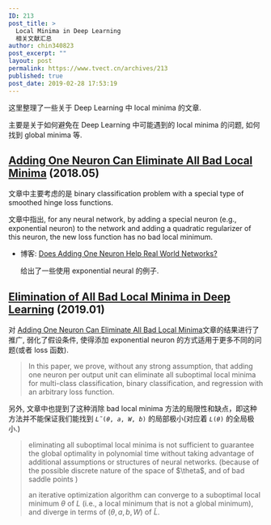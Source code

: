 ```yaml
---
ID: 213
post_title: >
  Local Minima in Deep Learning
  相关文献汇总
author: chin340823
post_excerpt: ""
layout: post
permalink: https://www.tvect.cn/archives/213
published: true
post_date: 2019-02-28 17:53:19
---
```

这里整理了一些关于 Deep Learning 中 local minima 的文章.

主要是关于如何避免在 Deep Learning 中可能遇到的 local minima 的问题, 如何找到 global minima 等.

<!--more-->

<h2><a href="https://arxiv.org/abs/1805.08671">Adding One Neuron Can Eliminate All Bad Local Minima</a> (2018.05)</h2>

文章中主要考虑的是 binary classification problem with a special
type of smoothed hinge loss functions.

文章中指出, for any neural network, by adding a special neuron (e.g., exponential neuron) to the network and adding a quadratic regularizer of this neuron, the new loss function has no bad local minimum.

<ul>
<li>博客: <a href="https://rossum.ai/blog/does-adding-one-neuron-help-real-world-networks/">Does Adding One Neuron Help Real World Networks?</a>

给出了一些使用 exponential neural 的例子.</p></li>
</ul>

<h2><a href="https://arxiv.org/abs/1901.00279">Elimination of All Bad Local Minima in Deep Learning</a> (2019.01)</h2>

<p>对 <a href="">Adding One Neuron Can Eliminate All Bad Local Minima</a>文章的结果进行了推广, 弱化了假设条件, 使得添加 exponential neuron 的方式适用于更多不同的问题(或者 loss 函数).

<blockquote>
  In this paper, we prove, without any strong assumption, that adding one neuron per output unit can eliminate all suboptimal local minima for multi-class classification, binary classification, and regression with an arbitrary loss function.
</blockquote>

另外, 文章中也提到了这种消除 bad local minima 方法的局限性和缺点，即这种方法并不能保证我们能找到 <code>$\tilde{L}(\theta, a, W, b)$</code> 的局部极小(对应着 <code>$L(\theta)$</code> 的全局极小.)

<blockquote>
  eliminating all suboptimal local minima is not sufficient to guarantee the global optimality in polynomial time without taking advantage of additional assumptions or structures of neural networks. (because of the possible discrete nature of the space of $\theta$, and of bad saddle points )
  
  an iterative optimization algorithm can converge to a suboptimal local minimum $\theta$ of $L$ (i.e., a local minimum that is not a global minimum), and diverge in terms of $(θ, a, b, W)$ of $\tilde{L}$.
</blockquote>